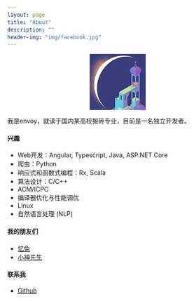 ```yaml
---
layout: page
title: "About"
description: ""
header-img: "img/facebook.jpg"
---
```



<center>
    <p><img src="/img/envoy.png" align="center"></p>
</center>

我是envoy，就读于国内某高校搬砖专业，目前是一名独立开发者。

#### 兴趣

- Web开发：Angular, Typescript, Java, ASP.NET Core
- 爬虫：Python
- 响应式和函数式编程：Rx, Scala
- 算法设计：C/C++
- ACM/ICPC
- 编译器优化与性能调优
- Linux
- 自然语言处理 (NLP)


#### 我的朋友们

- [忆兔](http://yirabbit.me)
- [小神先生](http://blog.alienx.cn)


#### 联系我

- [Github](https://github.com/lonelyenvoy)


